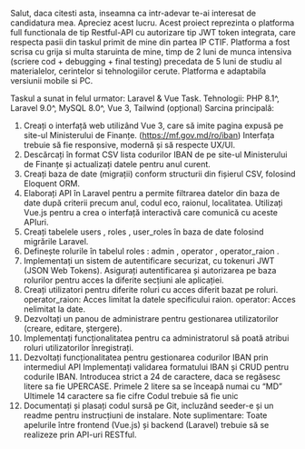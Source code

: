 Salut, daca citesti asta, inseamna ca intr-adevar te-ai interesat de candidatura mea. Apreciez acest lucru.
Acest proiect reprezinta o platforma full functionala de tip Restful-API cu autorizare tip JWT token integrata, care respecta pasii din taskul primit de mine din partea IP CTIF.
Platforma a fost scrisa cu grija si multa staruinta de mine, timp de 2 luni de munca intensiva (scriere cod + debugging + final testing) precedata de 5 luni de studiu al materialelor, cerintelor si tehnologiilor cerute. Platforma e adaptabila versiunii mobile si PC.

Taskul a sunat in felul urmator: Laravel & Vue Task. Tehnologii: PHP 8.1^, Laravel 9.0^, MySQL 8.0^, Vue 3, Tailwind (opțional)
Sarcina principală:
1. Creați o interfață web utilizând Vue 3, care să imite pagina expusă pe site-ul Ministerului de Finanțe. (https://mf.gov.md/ro/iban)
Interfața trebuie să fie responsive, modernă și să respecte UX/UI.
2. Descărcați în format CSV lista codurilor IBAN de pe site-ul Ministerului de Finanțe și
actualizați datele pentru anul curent.
3. Creați baza de date (migrații) conform structurii din fișierul CSV, folosind Eloquent
ORM.
4. Elaborați API în Laravel pentru a permite filtrarea datelor din baza de date după criterii
precum anul, codul eco, raionul, localitatea.
Utilizați Vue.js pentru a crea o interfață interactivă care comunică cu aceste APIuri.
5. Creați tabelele users , roles , user_roles în baza de date folosind migrările Laravel.
6. Definește rolurile în tabelul roles : admin , operator , operator_raion .
7. Implementați un sistem de autentificare securizat, cu tokenuri JWT (JSON Web
Tokens).
Asigurați autentificarea și autorizarea pe baza rolurilor pentru acces la diferite
secțiuni ale aplicației.
8. Creați utilizatori pentru diferite roluri cu acces diferit bazat pe roluri.
operator_raion: Acces limitat la datele specificului raion.
operator: Acces nelimitat la date.
9. Dezvoltați un panou de administrare pentru gestionarea utilizatorilor (creare, editare,
ștergere).
10. Implementați funcționalitatea pentru ca administratorul să poată atribui roluri
utilizatorilor înregistrați.
11. Dezvoltați funcționalitatea pentru gestionarea codurilor IBAN prin intermediul API
Implementați validarea formatului IBAN și CRUD pentru codurile IBAN.
Introducea strict a 24 de caractere, daca se regăsesc litere sa fie UPERCASE.
Primele 2 litere sa se înceapă numai cu “MD”
Ultimele 14 caractere sa fie cifre
Codul trebuie să fie unic
12. Documentați și plasați codul sursă pe Git, incluzând seeder-e și un readme pentru
instrucțiuni de instalare.
Note suplimentare:
Toate apelurile între frontend (Vue.js) și backend (Laravel) trebuie să se realizeze prin
API-uri RESTful.
